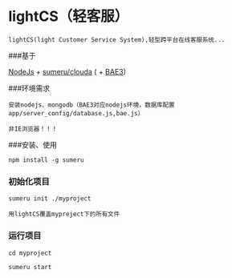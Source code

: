 lightCS（轻客服）
=======

    lightCS(light Customer Service System),轻型跨平台在线客服系统...

###基于

[NodeJs](http://nodejs.org) + [sumeru/clouda](https://github.com/brandnewera/clouda)  ( + [BAE3](http://developer.baidu.com))

###环境需求

    安装nodejs、mongodb（BAE3对应nodejs环境，数据库配置app/server_config/database.js,bae.js）
    
    非IE浏览器！！！

###安装、使用

	npm install -g sumeru
	
### 初始化项目

	sumeru init ./myproject
    
    用lightCS覆盖mypreject下的所有文件
	
### 运行项目

	cd myproject
	
	sumeru start